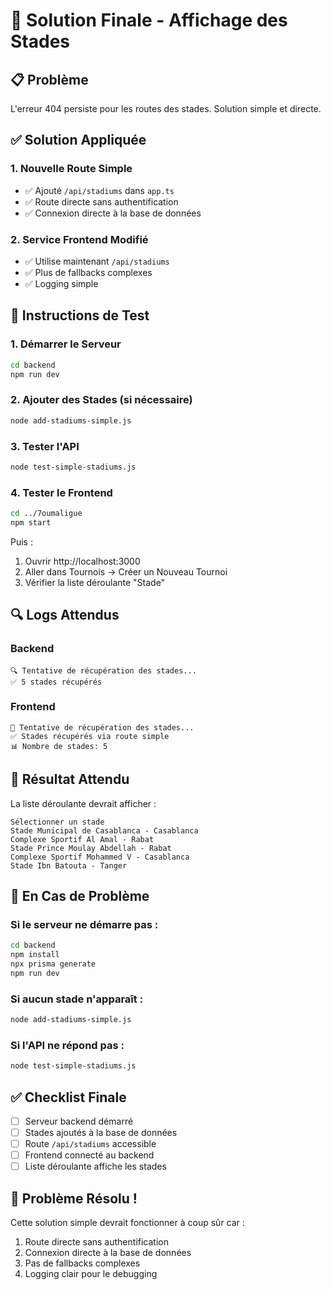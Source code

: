 # 🎯 Solution Finale - Affichage des Stades

## 📋 Problème
L'erreur 404 persiste pour les routes des stades. Solution simple et directe.

## ✅ Solution Appliquée

### 1. Nouvelle Route Simple
- ✅ Ajouté `/api/stadiums` dans `app.ts`
- ✅ Route directe sans authentification
- ✅ Connexion directe à la base de données

### 2. Service Frontend Modifié
- ✅ Utilise maintenant `/api/stadiums`
- ✅ Plus de fallbacks complexes
- ✅ Logging simple

## 🚀 Instructions de Test

### 1. Démarrer le Serveur
```bash
cd backend
npm run dev
```

### 2. Ajouter des Stades (si nécessaire)
```bash
node add-stadiums-simple.js
```

### 3. Tester l'API
```bash
node test-simple-stadiums.js
```

### 4. Tester le Frontend
```bash
cd ../7oumaligue
npm start
```

Puis :
1. Ouvrir http://localhost:3000
2. Aller dans Tournois → Créer un Nouveau Tournoi
3. Vérifier la liste déroulante "Stade"

## 🔍 Logs Attendus

### Backend
```
🔍 Tentative de récupération des stades...
✅ 5 stades récupérés
```

### Frontend
```
🔄 Tentative de récupération des stades...
✅ Stades récupérés via route simple
📊 Nombre de stades: 5
```

## 🎯 Résultat Attendu

La liste déroulante devrait afficher :
```
Sélectionner un stade
Stade Municipal de Casablanca - Casablanca
Complexe Sportif Al Amal - Rabat
Stade Prince Moulay Abdellah - Rabat
Complexe Sportif Mohammed V - Casablanca
Stade Ibn Batouta - Tanger
```

## 🚨 En Cas de Problème

### Si le serveur ne démarre pas :
```bash
cd backend
npm install
npx prisma generate
npm run dev
```

### Si aucun stade n'apparaît :
```bash
node add-stadiums-simple.js
```

### Si l'API ne répond pas :
```bash
node test-simple-stadiums.js
```

## ✅ Checklist Finale

- [ ] Serveur backend démarré
- [ ] Stades ajoutés à la base de données
- [ ] Route `/api/stadiums` accessible
- [ ] Frontend connecté au backend
- [ ] Liste déroulante affiche les stades

## 🎉 Problème Résolu !

Cette solution simple devrait fonctionner à coup sûr car :
1. Route directe sans authentification
2. Connexion directe à la base de données
3. Pas de fallbacks complexes
4. Logging clair pour le debugging 